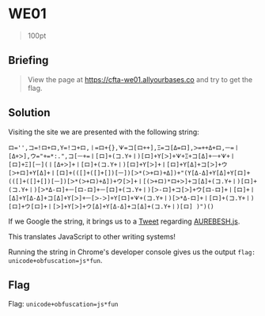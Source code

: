 # WE01
> 100pt

## Briefing
> View the page at https://cfta-we01.allyourbases.co and try to get the flag.

## Solution
Visiting the site we are presented with the following string:

`ロ='',コ=!ロ+ロ,Y=!コ+ロ,ㅣ=ロ+{},ᗐ=コ[ロ++],Ξ=コ[Δ=ロ],ᐳ=++Δ+ロ,ㅡ=ㅣ[Δ+ᐳ],ウ="+=*:.",コ[ㅡ+=ㅣ[ロ]+(コ.Y+ㅣ)[ロ]+Y[ᐳ]+ᗐ+Ξ+コ[Δ]+ㅡ+ᗐ+ㅣ[ロ]+Ξ][ㅡ](ㅣ[Δ+ᐳ]+ㅣ[ロ]+(コ.Y+ㅣ)[ロ]+Y[ᐳ]+ㅣ[ロ]+Y[Δ]+コ[ᐳ]+ウ[ᐳ+ロ]+Y[Δ]+ㅣ[ロ]+(([]+([]+[])[ㅡ])[ᐳ*(ᐳ+ロ)+Δ])+"(Y[Δ-Δ]+Y[Δ]+Y[ロ]+(([]+([]+[])[ㅡ])[ᐳ*(ᐳ+ロ)+Δ])+ウ[ᐳ]+ㅣ[(ᐳ+ロ)*ロ+ᐳ]+コ[Δ]+(コ.Y+ㅣ)[ロ]+(コ.Y+ㅣ)[ᐳ*Δ-ロ]+ㅡ[ロ-ロ]+ㅡ[ロ]+(コ.Y+ㅣ)[ᐳ-ロ]+コ[ᐳ]+ウ[ロ-ロ]+ㅣ[ロ]+ㅣ[Δ]+Y[Δ-Δ]+コ[Δ]+Y[ᐳ]+ㅡ[ᐳ-ᐳ]+Y[ロ]+ᗐ+(コ.Y+ㅣ)[ᐳ*Δ-ロ]+ㅣ[ロ]+(コ.Y+ㅣ)[ロ]+ウ[ロ]+ㅣ[ᐳ]+Y[ᐳ]+ウ[Δ]+Y[Δ-Δ]+コ[Δ]+(コ.Y+ㅣ)[ロ] )")()`

If we Google the string, it brings us to a [Tweet](https://twitter.com/aemkei/status/755147932081483776) regarding [AUREBESH.js](http://aem1k.com/aurebesh.js/).  

This translates JavaScript to other writing systems!

Running the string in Chrome's developer console gives us the output `flag: unicode+obfuscation=js*fun`.

## Flag
Flag: `unicode+obfuscation=js*fun`
